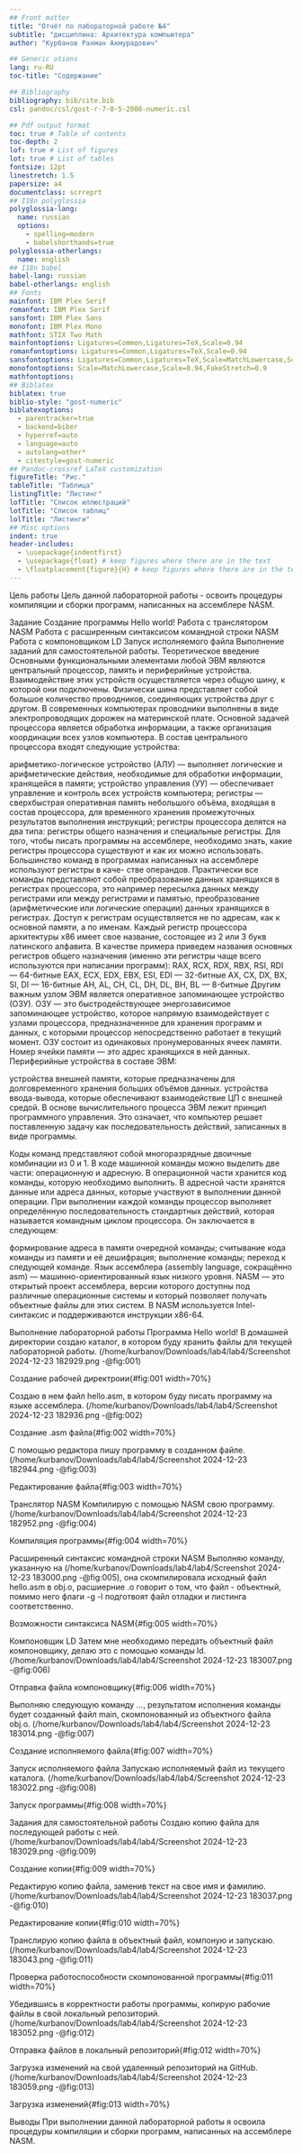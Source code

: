 ```yaml
---
## Front matter
title: "Отчёт по лабораторной работе №4"
subtitle: "дисциплина: Архитектура компьютера"
author: "Курбанов Рахман Акмурадович"

## Generic otions
lang: ru-RU
toc-title: "Содержание"

## Bibliography
bibliography: bib/cite.bib
csl: pandoc/csl/gost-r-7-0-5-2008-numeric.csl

## Pdf output format
toc: true # Table of contents
toc-depth: 2
lof: true # List of figures
lot: true # List of tables
fontsize: 12pt
linestretch: 1.5
papersize: a4
documentclass: scrreprt
## I18n polyglossia
polyglossia-lang:
  name: russian
  options:
	- spelling=modern
	- babelshorthands=true
polyglossia-otherlangs:
  name: english
## I18n babel
babel-lang: russian
babel-otherlangs: english
## Fonts
mainfont: IBM Plex Serif
romanfont: IBM Plex Serif
sansfont: IBM Plex Sans
monofont: IBM Plex Mono
mathfont: STIX Two Math
mainfontoptions: Ligatures=Common,Ligatures=TeX,Scale=0.94
romanfontoptions: Ligatures=Common,Ligatures=TeX,Scale=0.94
sansfontoptions: Ligatures=Common,Ligatures=TeX,Scale=MatchLowercase,Scale=0.94
monofontoptions: Scale=MatchLowercase,Scale=0.94,FakeStretch=0.9
mathfontoptions:
## Biblatex
biblatex: true
biblio-style: "gost-numeric"
biblatexoptions:
  - parentracker=true
  - backend=biber
  - hyperref=auto
  - language=auto
  - autolang=other*
  - citestyle=gost-numeric
## Pandoc-crossref LaTeX customization
figureTitle: "Рис."
tableTitle: "Таблица"
listingTitle: "Листинг"
lofTitle: "Список иллюстраций"
lotTitle: "Список таблиц"
lolTitle: "Листинги"
## Misc options
indent: true
header-includes:
  - \usepackage{indentfirst}
  - \usepackage{float} # keep figures where there are in the text
  - \floatplacement{figure}{H} # keep figures where there are in the text
---
```

Цель работы
Цель данной лабораторной работы - освоить процедуры компиляции и сборки программ, написанных на ассемблере NASM.

Задание
Создание программы Hello world!
Работа с транслятором NASM
Работа с расширенным синтаксисом командной строки NASM
Работа с компоновщиком LD
Запуск исполняемого файла
Выполнение заданий для самостоятельной работы.
Теоретическое введение
Основными функциональными элементами любой ЭВМ являются центральный процессор, память и периферийные устройства. Взаимодействие этих устройств осуществляется через общую шину, к которой они подключены. Физически шина представляет собой большое количество проводников, соединяющих устройства друг с другом. В современных компьютерах проводники выполнены в виде электропроводящих дорожек на материнской плате. Основной задачей процессора является обработка информации, а также организация координации всех узлов компьютера. В состав центрального процессора входят следующие устройства:

арифметико-логическое устройство (АЛУ) — выполняет логические и арифметические действия, необходимые для обработки информации, хранящейся в памяти;
устройство управления (УУ) — обеспечивает управление и контроль всех устройств компьютера;
регистры — сверхбыстрая оперативная память небольшого объёма, входящая в состав процессора, для временного хранения промежуточных результатов выполнения инструкций; регистры процессора делятся на два типа: регистры общего назначения и специальные регистры. Для того, чтобы писать программы на ассемблере, необходимо знать, какие регистры процессора существуют и как их можно использовать. Большинство команд в программах написанных на ассемблере используют регистры в каче- стве операндов. Практически все команды представляют собой преобразование данных хранящихся в регистрах процессора, это например пересылка данных между регистрами или между регистрами и памятью, преобразование (арифметические или логические операции) данных хранящихся в регистрах. Доступ к регистрам осуществляется не по адресам, как к основной памяти, а по именам. Каждый регистр процессора архитектуры x86 имеет свое название, состоящее из 2 или 3 букв латинского алфавита. В качестве примера приведем названия основных регистров общего назначения (именно эти регистры чаще всего используются при написании программ):
RAX, RCX, RDX, RBX, RSI, RDI — 64-битные
EAX, ECX, EDX, EBX, ESI, EDI — 32-битные
AX, CX, DX, BX, SI, DI — 16-битные
AH, AL, CH, CL, DH, DL, BH, BL — 8-битные
Другим важным узлом ЭВМ является оперативное запоминающее устройство (ОЗУ). ОЗУ — это быстродействующее энергозависимое запоминающее устройство, которое напрямую взаимодействует с узлами процессора, предназначенное для хранения программ и данных, с которыми процессор непосредственно работает в текущий момент. ОЗУ состоит из одинаковых пронумерованных ячеек памяти. Номер ячейки памяти — это адрес хранящихся в ней данных. Периферийные устройства в составе ЭВМ:

устройства внешней памяти, которые предназначены для долговременного хранения больших объёмов данных.
устройства ввода-вывода, которые обеспечивают взаимодействие ЦП с внешней средой.
В основе вычислительного процесса ЭВМ лежит принцип программного управления. Это означает, что компьютер решает поставленную задачу как последовательность действий, записанных в виде программы.

Коды команд представляют собой многоразрядные двоичные комбинации из 0 и 1. В коде машинной команды можно выделить две части: операционную и адресную. В операционной части хранится код команды, которую необходимо выполнить. В адресной части хранятся данные или адреса данных, которые участвуют в выполнении данной операции. При выполнении каждой команды процессор выполняет определённую последовательность стандартных действий, которая называется командным циклом процессора. Он заключается в следующем:

формирование адреса в памяти очередной команды;
считывание кода команды из памяти и её дешифрация;
выполнение команды;
переход к следующей команде.
Язык ассемблера (assembly language, сокращённо asm) — машинно-ориентированный язык низкого уровня. NASM — это открытый проект ассемблера, версии которого доступны под различные операционные системы и который позволяет получать объектные файлы для этих систем. В NASM используется Intel-синтаксис и поддерживаются инструкции x86-64.

Выполнение лабораторной работы
Программа Hello world!
В домашней директории создаю каталог, в котором буду хранить файлы для текущей лабораторной работы. (/home/kurbanov/Downloads/lab4/lab4/Screenshot 2024-12-23 182929.png -@fig:001)

Создание рабочей директроии{#fig:001 width=70%}

Создаю в нем файл hello.asm, в котором буду писать программу на языке ассемблера. (/home/kurbanov/Downloads/lab4/lab4/Screenshot 2024-12-23 182936.png -@fig:002)

Создание .asm файла{#fig:002 width=70%}

С помощью редактора пишу программу в созданном файле. (/home/kurbanov/Downloads/lab4/lab4/Screenshot 2024-12-23 182944.png -@fig:003)

Редактирование файла{#fig:003 width=70%}

Транслятор NASM
Компилирую с помощью NASM свою программу. (/home/kurbanov/Downloads/lab4/lab4/Screenshot 2024-12-23 182952.png -@fig:004)

Компиляция программы{#fig:004 width=70%}

Расширенный синтаксис командной строки NASM
Выполняю команду, указанную на (/home/kurbanov/Downloads/lab4/lab4/Screenshot 2024-12-23 183000.png -@fig:005), она скомпилировала исходный файл hello.asm в obj.o, расшиерние .o говорит о том, что файл - объектный, помимо него флаги -g -l подготвоят файл отладки и листинга соответственно.

Возможности синтаксиса NASM{#fig:005 width=70%}

Компоновщик LD
Затем мне необходимо передать объектный файл компоновщику, делаю это с помощью команды ld. (/home/kurbanov/Downloads/lab4/lab4/Screenshot 2024-12-23 183007.png -@fig:006)

Отправка файла компоновщику{#fig:006 width=70%}

Выполняю следующую команду ..., результатом исполнения команды будет созданный файл main, скомпонованный из объектного файла obj.o. (/home/kurbanov/Downloads/lab4/lab4/Screenshot 2024-12-23 183014.png -@fig:007)

Создание исполняемого файла{#fig:007 width=70%}

Запуск исполняемого файла
Запускаю исполняемый файл из текущего каталога. (/home/kurbanov/Downloads/lab4/lab4/Screenshot 2024-12-23 183022.png -@fig:008)

Запуск программы{#fig:008 width=70%}

Задания для самостоятельной работы
Создаю копию файла для последующей работы с ней. (/home/kurbanov/Downloads/lab4/lab4/Screenshot 2024-12-23 183029.png -@fig:009)

Создание копии{#fig:009 width=70%}

Редактирую копию файла, заменив текст на свое имя и фамилию. (/home/kurbanov/Downloads/lab4/lab4/Screenshot 2024-12-23 183037.png -@fig:010)

Редактирование копии{#fig:010 width=70%}

Транслирую копию файла в объектный файл, компоную и запускаю. (/home/kurbanov/Downloads/lab4/lab4/Screenshot 2024-12-23 183043.png -@fig:011)

Проверка работоспособности скомпонованной программы{#fig:011 width=70%}

Убедившись в корректности работы программы, копирую рабочие файлы в свой локальный репозиторий. (/home/kurbanov/Downloads/lab4/lab4/Screenshot 2024-12-23 183052.png -@fig:012)

Отправка файлов в локальный репозиторий{#fig:012 width=70%}

Загрузка изменений на свой удаленный репозиторий на GitHub. (/home/kurbanov/Downloads/lab4/lab4/Screenshot 2024-12-23 183059.png -@fig:013)

Загрузка изменений{#fig:013 width=70%}

Выводы
При выполнении данной лабораторной работы я освоила процедуры компиляции и сборки программ, написанных на ассемблере NASM.

